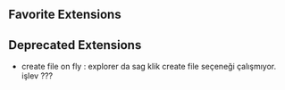 


## Favorite Extensions


## Deprecated Extensions

- create file on fly : explorer da sag klik create file seçeneği çalışmıyor. işlev ???

